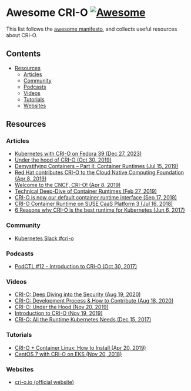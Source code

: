 # Awesome CRI-O [![Awesome](https://awesome.re/badge.svg)](https://awesome.re)

This list follows the [awesome manifesto](https://github.com/sindresorhus/awesome/blob/master/awesome.md),
and collects useful resources about CRI-O.

## Contents

<!-- markdownlint-disable-file MD039 MD051 -->

<!-- toc -->

- [Resources](#resources)
  - [Articles](#articles)
  - [Community](#community)
  - [Podcasts](#podcasts)
  - [Videos](#videos)
  - [Tutorials](#tutorials)
  - [Websites](#websites)
  <!-- /toc -->

## Resources

### Articles

- [Kubernetes with CRI-O on Fedora 39 (Dec 27, 2023)](https://fedoramagazine.org/kubernetes-with-cri-o-on-fedora-linux-39/)
- [Under the hood of CRI-O (Oct 30, 2019)](https://vmblog.com/archive/2019/10/30/under-the-hood-of-cri-o-kubernetes-container-runtime.aspx)
- [Demystifying Containers – Part II: Container Runtimes (Jul 15, 2019)](https://www.cncf.io/blog/2019/07/15/demystifying-containers-part-ii-container-runtimes)
- [Red Hat contributes CRI-O to the Cloud Native Computing Foundation (Apr 8, 2019)](https://www.redhat.com/en/blog/red-hat-contributes-cri-o-cloud-native-computing-foundation)
- [Welcome to the CNCF, CRI-O! (Apr 8, 2019)](https://www.suse.com/c/welcome-to-the-cncf-cri-o)
- [Technical Deep-Dive of Container Runtimes (Feb 27, 2019)](https://www.suse.com/c/technical-deep-dive-of-container-runtimes)
- [CRI-O is now our default container runtime interface (Sep 17, 2018)](https://kubic.opensuse.org/blog/2018-09-17-crio-default)
- [CRI-O Container Runtime on SUSE CaaS Platform 3 (Jul 16, 2018)](https://www.suse.com/c/cri-o-container-runtime-on-suse-caas-platform-3)
- [6 Reasons why CRI-O is the best runtime for Kubernetes (Jun 6, 2017)](https://www.projectatomic.io/blog/2017/06/6-reasons-why-cri-o-is-the-best-runtime-for-kubernetes)

### Community

- [Kubernetes Slack #cri-o](https://slack.com/app_redirect?channel=CAZH62UR1)

### Podcasts

- [PodCTL #12 - Introduction to CRI-O (Oct 30, 2017)](https://podctl.buzzsprout.com/110399/585611-an-introduction-to-cri-o)

### Videos

- [CRI-O: Deep Diving into the Security (Aug 19, 2020)](https://youtu.be/RoiIx8mcECY)
- [CRI-O: Development Process & How to Contribute (Aug 18, 2020)](https://youtu.be/0MB5tUT4u3Q)
- [CRI-O: Under the Hood (Nov 20, 2019)](https://www.youtube.com/watch?v=3kz-pERV6Qg)
- [Introduction to CRI-O (Nov 19, 2019)](https://www.youtube.com/watch?v=V53nSS2mnsM)
- [CRI-O: All the Runtime Kubernetes Needs (Dec 15, 2017)](https://www.youtube.com/watch?v=NVa8xR4Eyj8)

### Tutorials

- [CRI-O + Container Linux: How to Install (Apr 20, 2019)](https://edenmal.moe/post/2018/CRI-O-Container-Linux-How-to-Install)
- [CentOS 7 with CRI-O on EKS (Nov 20, 2018)](https://medium.com/errnothxbye/centos-7-with-cri-o-on-eks-ae9684aff764)

### Websites

- [cri-o.io (official website)](https://cri-o.io/)
